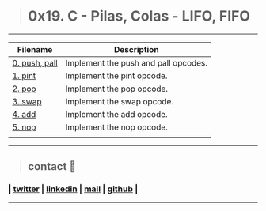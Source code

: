> # 0x19. C - Pilas, Colas - LIFO, FIFO
---
| **Filename** | **Description** |
|---|---|
| [0. push, pall](./00.m)  | Implement the push and pall opcodes.  |
| [1. pint](./06.m)  | Implement the pint opcode.  |
| [2. pop](./07.m )  | Implement the pop opcode.  |
| [3. swap](./09.m)  | Implement the swap opcode.  |
| [4. add](./12.m)  | Implement the add opcode.  |
| [5. nop](./)  | Implement the nop opcode.  |
|   |   |
---
> ## contact 💬

### | [twitter](https://twitter.com/RICARDO1470) | [linkedin](https://www.linkedin.com/in/ricardo-alfonso-camayo/) | [mail](1466@holbertonschool.com) | [github](https://github.com/ricardo1470/README/blob/master/README.md) |

---
